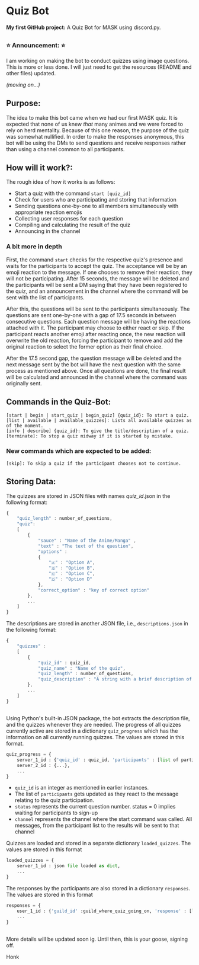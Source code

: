 # Quiz Bot 

__My first GitHub project:__ A Quiz Bot for MASK using discord.py.

##
### :star: Announcement: :star:
I am working on making the bot to conduct quizzes using image questions. This is more or less done. I will just need to get the resources (README and other files) updated.

*(moving on...)*
##


## Purpose:
The idea to make this bot came when we had our first MASK quiz. It is expected that none of us knew _that_ many animes and we were forced to rely on herd mentality. Because of this one reason, the purpose of the quiz was somewhat nullified. In order to make the responses anonymous, this bot will be using the DMs to send questions and receive responses rather than using a channel common to all participants.

## How will it work?:

The rough idea of how it works is as follows:
- Start a quiz with the command `start [quiz_id]`
- Check for users who are participating and storing that information
- Sending questions one-by-one to all members simultaneously with appropriate reaction emojis
- Collecting user responses for each question
- Compiling and calculating the result of the quiz
- Announcing in the channel

### A bit more in depth 

First, the command `start` checks for the respective quiz's presence and waits for the participants to accept the quiz. The acceptance will be by an emoji reaction to the message. If one chooses to remove their reaction, they will not be participating. After 15 seconds, the message will be deleted and the participants will be sent a DM saying that they have been registered to the quiz, and an announcement in the channel where the command will be sent with the list of participants. 

After this, the questions will be sent to the participants simultaneously. The questions are sent one-by-one with a gap of 17.5 seconds in between consecutive questions. Each question message will be having the reactions attached with it. The participant may choose to either react or skip. If the participant reacts another emoji after reacting once, the new reaction will overwrite the old reaction, forcing the participant to remove and add the original reaction to select the former option as their final choice.

After the 17.5 second gap, the question message will be deleted and the next message sent by the bot will have the next question with the same process as mentioned above. Once all questions are done, the final result will be calculated and announced in the channel where the command was originally sent. 


## Commands in the Quiz-Bot:

```
[start | begin | start_quiz | begin_quiz] {quiz_id}: To start a quiz.
[list | available | available_quizzes]: Lists all available quizzes as of the moment.
[info | describe] {quiz_id}: To give the title/description of a quiz.
[terminate]: To stop a quiz midway if it is started by mistake.
```

### New commands which are expected to be added:

```
[skip]: To skip a quiz if the participant chooses not to continue.
```

## Storing Data:

The quizzes are stored in JSON files with names _quiz_id_.json in the following format: 

```js
{
	"quiz_length" : number_of_questions,
	"quiz":
	[
		{
			"sauce" : "Name of the Anime/Manga" , 
			"text" : "The text of the question",
			"options" :
			{
				"🇦" : "Option A",
				"🇧" : "Option B",                
				"🇨" : "Option C",
				"🇩" : "Option D"
			}, 
			"correct_option" : "key of correct option"
		},
		...
	]
}
```

The descriptions are stored in another JSON file, i.e., `descriptions.json` in the following format:

```js
{
	"quizzes" :
	[
		{
			"quiz_id" : quiz_id,
			"quiz_name" : "Name of the quiz",
			"quiz_length" : number_of_questions,
			"quiz_description" : "A string with a brief description of the quiz"
		},
		...
	]
}
```

##

Using Python's built-in JSON package, the bot extracts the description file, and the quizzes whenever they are needed. The progress of all quizzes currently active are stored in a dictionary `quiz_progress` which has the information on all currently running quizzes. The values are stored in this format.

```python
quiz_progress = {
	server_1_id : {'quiz_id' : quiz_id, 'participants' : [list of participants], 'status' : current_question_status, 'channel' : channel_object},
	server_2_id : {...},
	...
}
```

- `quiz_id` is an integer as mentioned in earlier instances.
- The list of `participants` gets updated as they react to the message relating to the quiz participation.
- `status` represents the current question number. status = 0 implies waiting for participants to sign-up
- `channel` represents the channel where the start command was called. All messages, from the participant list to the results will be sent to that channel

Quizzes are loaded and stored in a separate dictionary `loaded_quizzes`. The values are stored in this format

```python
loaded_quizzes = {
	server_1_id : json file loaded as dict,
	...
}
```

The responses by the participants are also stored in a dictionary `responses`. The values are stored in this format

```python
responses = {
	user_1_id : {'guild_id' :guild_where_quiz_going_on, 'response' : [list of responses]},
	...
}
```


## 

More details will be updated soon ig. 
Until then, this is your goose, signing off. 

Honk
